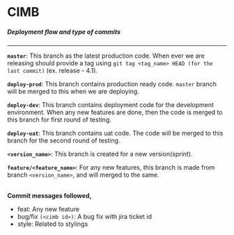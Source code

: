 # CIMB

##### Deployment flow and type of commits

---

<b>`master`</b>: This branch as the latest production code. When ever we are releasing should provide a tag using `git tag <tag_name> HEAD (for the last commit)` (ex. release - 4.1).

<b>`deploy-prod`</b>: This branch contains production ready code. `master` branch will be merged to this when we are deploying.

<b>`deploy-dev`</b>: This branch contains deployment code for the development environment. When any new features are done, then the code is merged to this branch for first round of testing.

<b>`deploy-uat`</b>: This branch contains uat code. The code will be merged to this branch for the second round of testing.

<b>`<version_name>`</b>: This branch is created for a new version(sprint).

<b>`feature/<feature_name>`</b>: For any new features, this branch is made from branch `<version_name>`, and will merged to the same.

<br>
<b>Commit messages followed,</b>

- feat: Any new feature
- bug/fix `(<cimb id>)`: A bug fix with jira ticket id
- style: Related to stylings
